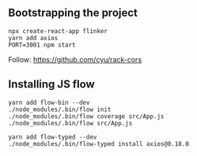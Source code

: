 ## Bootstrapping the project

```
npx create-react-app flinker
yarn add axios
PORT=3001 npm start
```

Follow: https://github.com/cyu/rack-cors

## Installing JS flow

```
yarn add flow-bin --dev
./node_modules/.bin/flow init
./node_modules/.bin/flow coverage src/App.js
./node_modules/.bin/flow src/App.js

yarn add flow-typed --dev
./node_modules/.bin/flow-typed install axios@0.18.0
```
